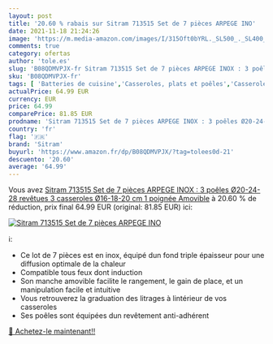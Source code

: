 ```yaml
---
layout: post
title: '20.60 % rabais sur Sitram 713515 Set de 7 pièces ARPEGE INO'
date: 2021-11-18 21:24:26
image: 'https://m.media-amazon.com/images/I/315Oft0bYRL._SL500_._SL400_.jpg'
comments: true
category: ofertas
author: 'tole.es'
slug: 'B08QDMVPJX-fr Sitram 713515 Set de 7 pièces ARPEGE INOX : 3 poêles...'
sku: 'B08QDMVPJX-fr'
tags: [ 'Batteries de cuisine','Casseroles, plats et poêles','Casseroles, poêles et faitouts','Cuisine et Maison','Sets de poêles','sitram', ]
actualPrice: 64.99 EUR
currency: EUR
price: 64.99
comparePrice: 81.85 EUR
prodname: 'Sitram 713515 Set de 7 pièces ARPEGE INOX : 3 poêles Ø20-24-28 revêtues  3 casseroles Ø16-18-20 cm  1 poignée Amovible'
country: 'fr'
flag: '🇫🇷'
brand: 'Sitram'
buyurl: 'https://www.amazon.fr/dp/B08QDMVPJX/?tag=tolees0d-21'
descuento: '20.60'
average: '64.99'
---
```


Vous avez [Sitram 713515 Set de 7 pièces ARPEGE INOX : 3 poêles Ø20-24-28 revêtues  3 casseroles Ø16-18-20 cm  1 poignée Amovible](https://www.amazon.fr/dp/B08QDMVPJX/?tag=tolees0d-21)  à  20.60 % de réduction, prix final  64.99 EUR (original: 81.85 EUR) ici:

[![Sitram 713515 Set de 7 pièces ARPEGE INO](https://m.media-amazon.com/images/I/315Oft0bYRL._SL500_._SL400_.jpg)](https://www.amazon.fr/dp/B08QDMVPJX/?tag=tolees0d-21)

ℹ️:

- Ce lot de 7 pièces est en inox, équipé dun fond triple épaisseur pour une diffusion optimale de la chaleur
- Compatible tous feux dont induction
- Son manche amovible facilite le rangement, le gain de place, et un manipulation facile et intuitive
- Vous retrouverez la graduation des litrages à lintérieur de vos casseroles
- Ses poêles sont équipées dun revêtement anti-adhérent

[🛒 Achetez-le maintenant!!](https://www.amazon.fr/dp/B08QDMVPJX/?tag=tolees0d-21)
